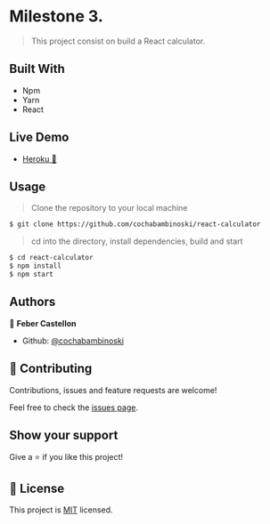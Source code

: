 # Milestone 3.
> This project consist on build a React calculator.
>


## Built With
- Npm
- Yarn
- React

## Live Demo

- [Heroku :rocket:](https://react-calculator-feber.herokuapp.com/)

## Usage

> Clone the repository to your local machine

```sh
$ git clone https://github.com/cochabambinoski/react-calculator
```

> cd into the directory, install dependencies, build and start

```sh
$ cd react-calculator
$ npm install
$ npm start
```


## Authors
👤 **Feber Castellon**

- Github: [@cochabambinoski](https://github.com/cochabambinoski)

## 🤝 Contributing
Contributions, issues and feature requests are welcome!

Feel free to check the [issues page](issues/).

## Show your support
Give a ⭐️ if you like this project!

## 📝 License
This project is [MIT](lic.url) licensed.
